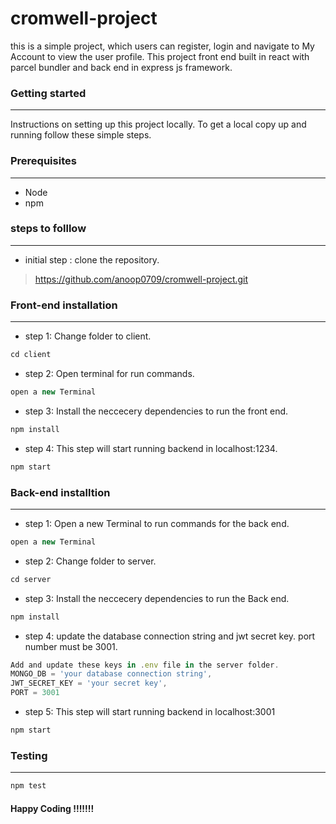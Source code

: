 # cromwell-project

this is a simple project, which users can register, login and navigate to  My Account to view the user profile. This project front end built in react with parcel bundler and back end in express js framework.

### Getting started
---
Instructions on setting up this project locally. To get a local copy up and running follow these simple steps.

### Prerequisites
---
 - Node
 - npm
 

 ### steps to folllow
 ---
- initial step : clone the repository. 
> https://github.com/anoop0709/cromwell-project.git

### Front-end installation
---
- step 1: Change folder to client.
```js
cd client
```
- step 2: Open terminal for run commands.
```js
open a new Terminal
```
- step 3: Install the neccecery dependencies to run the front end.
```js
npm install
```
- step 4:  This step will start running backend in localhost:1234. 
```js
npm start
```


### Back-end installtion
---

- step 1: Open a new Terminal to run commands for the back end.
```js
open a new Terminal
```
- step 2: Change folder to server.
```js
cd server
```
- step 3: Install the neccecery dependencies to run the Back end.
```js
npm install
```
- step 4: update the database connection string and jwt secret key. port number must be 3001.
```js
Add and update these keys in .env file in the server folder.      
MONGO_DB = 'your database connection string',      
JWT_SECRET_KEY = 'your secret key',
PORT = 3001
```
- step 5: This step will start running backend in localhost:3001 
```js
npm start
```

### Testing
---
```js
npm test
```


#### Happy Coding !!!!!!!
